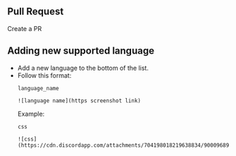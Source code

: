 ## Pull Request

Create a PR

## Adding new supported language

- Add a new language to the bottom of the list.
- Follow this format:
  ```
  language_name

  ![language name](https screenshot link)
  ```
  Example:
  ```
  css

  ![css](https://cdn.discordapp.com/attachments/704198018219638834/900096893567242331/css.png)

  ```